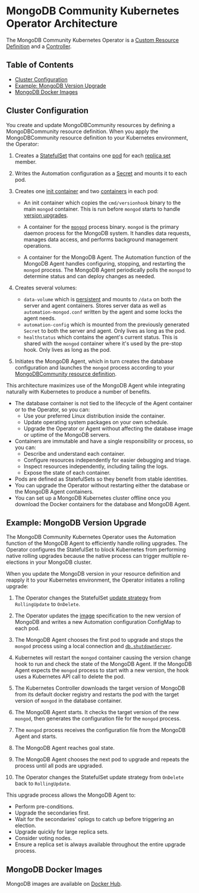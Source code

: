 # MongoDB Community Kubernetes Operator Architecture

The MongoDB Community Kubernetes Operator is a [Custom Resource Definition](https://kubernetes.io/docs/concepts/extend-kubernetes/api-extension/custom-resources/) and a [Controller](https://kubernetes.io/docs/concepts/architecture/controller/).

## Table of Contents

- [Cluster Configuration](#cluster-configuration)
- [Example: MongoDB Version Upgrade](#example-mongodb-version-upgrade)
- [MongoDB Docker Images](#mongodb-docker-images)

## Cluster Configuration

You create and update MongoDBCommunity resources by defining a MongoDBCommunity resource definition. When you apply the MongoDBCommunity resource definition to your Kubernetes environment, the Operator:

1. Creates a [StatefulSet](https://kubernetes.io/docs/concepts/workloads/controllers/statefulset/) that contains one [pod](https://kubernetes.io/docs/concepts/workloads/pods/pod-overview/) for each [replica set](https://www.mongodb.com/docs/manual/replication/) member.
1. Writes the Automation configuration as a [Secret](https://kubernetes.io/docs/concepts/configuration/secret/) and mounts it to each pod.
1. Creates one [init container](https://kubernetes.io/docs/concepts/workloads/pods/init-containers/) and two [containers](https://kubernetes.io/docs/concepts/containers/overview/) in each pod:

   - An init container which copies the `cmd/versionhook` binary to the main `mongod` container. This is run before `mongod` starts to handle [version upgrades](#example-mongodb-version-upgrade).

   - A container for the [`mongod`](https://www.mongodb.com/docs/manual/reference/program/mongod/index.html) process binary. `mongod` is the primary daemon process for the MongoDB system. It handles data requests, manages data access, and performs background management operations.

   - A container for the MongoDB Agent. The Automation function of the MongoDB Agent handles configuring, stopping, and restarting the `mongod` process. The MongoDB Agent periodically polls the `mongod` to determine status and can deploy changes as needed.

1. Creates several volumes:

   - `data-volume` which is [persistent](https://kubernetes.io/docs/concepts/storage/persistent-volumes/) and mounts to `/data` on both the server and agent containers. Stores server data as well as `automation-mongod.conf` written by the agent and some locks the agent needs.
   - `automation-config` which is mounted from the previously generated `Secret` to both the server and agent. Only lives as long as the pod.
   - `healthstatus` which contains the agent's current status. This is shared with the `mongod` container where it's used by the pre-stop hook. Only lives as long as the pod.

1. Initiates the MongoDB Agent, which in turn creates the database configuration and launches the `mongod` process according to your [MongoDBCommunity resource definition](../config/crd/bases/mongodbcommunity.mongodb.com_mongodbcommunity.yaml).

<!--
<img src="" alt="Architecure diagram of the MongoDB Community Kubernetes Operator">
-->

This architecture maximizes use of the MongoDB Agent while integrating naturally with Kubernetes to produce a number of benefits.

- The database container is not tied to the lifecycle of the Agent container or to the Operator, so you can:
  - Use your preferred Linux distribution inside the container.
  - Update operating system packages on your own schedule.
  - Upgrade the Operator or Agent without affecting the database image or uptime of the MongoDB servers.
- Containers are immutable and have a single responsibility or process, so you can:
  - Describe and understand each container.
  - Configure resources independently for easier debugging and triage.
  - Inspect resources independently, including tailing the logs.
  - Expose the state of each container.
- Pods are defined as StatefulSets so they benefit from stable identities.
- You can upgrade the Operator without restarting either the database or the MongoDB Agent containers.
- You can set up a MongoDB Kubernetes cluster offline once you download the Docker containers for the database and MongoDB Agent.

## Example: MongoDB Version Upgrade

The MongoDB Community Kubernetes Operator uses the Automation function of the MongoDB Agent to efficiently handle rolling upgrades. The Operator configures the StatefulSet to block Kubernetes from performing native rolling upgrades because the native process can trigger multiple re-elections in your MongoDB cluster.

When you update the MongoDB version in your resource definition and reapply it to your Kubernetes environment, the Operator initiates a rolling upgrade:

1. The Operator changes the StatefulSet [update strategy](https://kubernetes.io/docs/concepts/workloads/controllers/statefulset/#update-strategies) from `RollingUpdate` to `OnDelete`.

1. The Operator updates the [image](https://kubernetes.io/docs/concepts/containers/images/) specification to the new version of MongoDB and writes a new Automation configuration ConfigMap to each pod.

1. The MongoDB Agent chooses the first pod to upgrade and stops the `mongod` process using a local connection and [`db.shutdownServer`](https://www.mongodb.com/docs/manual/reference/method/db.shutdownServer/#db.shutdownServer).

1. Kubernetes will restart the `mongod` container causing the version change hook to run and check the state of the MongoDB Agent. If the MongoDB Agent expects the `mongod` process to start with a new version, the hook uses a Kubernetes API call to delete the pod.

1. The Kubernetes Controller downloads the target version of MongoDB from its default docker registry and restarts the pod with the target version of `mongod` in the database container.

1. The MongoDB Agent starts. It checks the target version of the new `mongod`, then generates the configuration file for the `mongod` process.

1. The `mongod` process receives the configuration file from the MongoDB Agent and starts.

1. The MongoDB Agent reaches goal state.

1. The MongoDB Agent chooses the next pod to upgrade and repeats the process until all pods are upgraded.

1. The Operator changes the StatefulSet update strategy from `OnDelete` back to `RollingUpdate`.

<!--
<img src="" alt="Rolling upgrade flow diagram for the MongoDB Community Kubernetes Operator">
-->

This upgrade process allows the MongoDB Agent to:

- Perform pre-conditions.
- Upgrade the secondaries first.
- Wait for the secondaries' oplogs to catch up before triggering an election.
- Upgrade quickly for large replica sets.
- Consider voting nodes.
- Ensure a replica set is always available throughout the entire upgrade process.

## MongoDB Docker Images

MongoDB images are available on [Docker Hub](https://hub.docker.com/_/mongo?tab=tags&page=1&ordering=last_updated).
